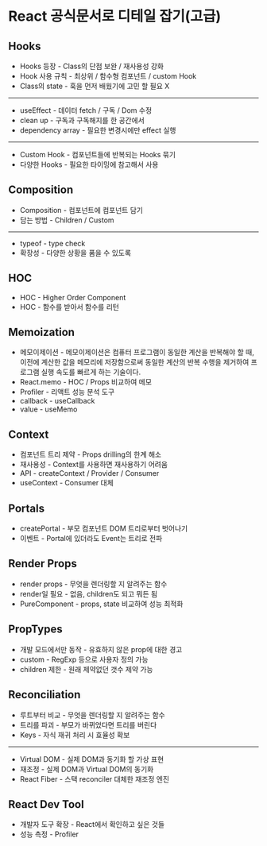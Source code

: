# React 공식문서로 디테일 잡기(고급)

## Hooks

- Hooks 등장 - Class의 단점 보완 / 재사용성 강화
- Hook 사용 규칙 - 최상위 / 함수형 컴포넌트 / custom Hook
- Class의 state - 훅을 먼저 배웠기에 고민 할 필요 X

---

- useEffect - 데이터 fetch / 구독 / Dom 수정
- clean up - 구독과 구독해지를 한 공간에서
- dependency array - 필요한 변경시에만 effect 실행

---

- Custom Hook - 컴포넌트들에 반복되는 Hooks 묶기
- 다양한 Hooks - 필요한 타이밍에 참고해서 사용

## Composition

- Composition - 컴포넌트에 컴포넌트 담기
- 담는 방법 - Children / Custom

---

- typeof - type check
- 확장성 - 다양한 상황을 품을 수 있도록

## HOC

- HOC - Higher Order Component
- HOC - 함수를 받아서 함수를 리턴

## Memoization

- 메모이제이션 - 메모이제이션은 컴퓨터 프로그램이 동일한 계산을 반복해야 할 때, 이전에 계산한 값을 메모리에 저장함으로써 동일한 계산의 반복 수행을 제거하여 프로그램 실행 속도를 빠르게 하는 기술이다.
- React.memo - HOC / Props 비교하여 메모
- Profiler - 리액트 성능 분석 도구
- callback - useCallback
- value - useMemo

## Context

- 컴포넌트 트리 제약 - Props drilling의 한계 해소
- 재사용성 - Context를 사용하면 재사용하기 어려움
- API - createContext / Provider / Consumer
- useContext - Consumer 대체

## Portals

- createPortal - 부모 컴포넌트 DOM 트리로부터 벗어나기
- 이벤트 - Portal에 있더라도 Event는 트리로 전파

## Render Props

- render props - 무엇을 렌더링할 지 알려주는 함수
- render일 필요 - 없음, children도 되고 뭐든 됨
- PureComponent - props, state 비교하여 성능 최적화

## PropTypes

- 개발 모드에서만 동작 - 유효하지 않은 prop에 대한 경고
- custom - RegExp 등으로 사용자 정의 가능
- children 제한 - 원래 제약없던 갯수 제약 가능

## Reconciliation

- 루트부터 비교 - 무엇을 렌더링할 지 알려주는 함수
- 트리를 파괴 - 부모가 바뀌었다면 트리를 버린다
- Keys - 자식 재귀 처리 시 효율성 확보

---

- Virtual DOM - 실제 DOM과 동기화 할 가상 표현
- 재조정 - 실제 DOM과 Virtual DOM의 동기화
- React Fiber - 스택 reconciler 대체한 재조정 엔진

## React Dev Tool

- 개발자 도구 확장 - React에서 확인하고 싶은 것들
- 성능 측정 - Profiler
